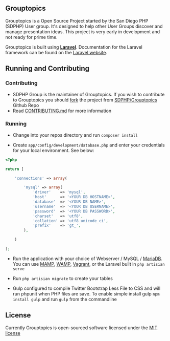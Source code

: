 ## Grouptopics

Grouptopics is a Open Source Project started by the San Diego PHP (SDPHP) User group. It's designed to help other User Groups discover and manage presentation ideas.
This project is very early in development and not ready for prime time.

Grouptopics is built using **[Laravel](https://packagist.org/packages/laravel/framework)**. Documentation for the Laravel framework can be found on the [Laravel website](http://laravel.com/docs).

## Running and Contributing

### Contributing
* SDPHP Group is the maintainer of Grouptopics. If you wish to contribute to Grouptopics you should [fork](https://help.github.com/articles/fork-a-repo) the project from [SDPHP/Grouptopics](https://github.com/sdphp/grouptopics.org) Github Repo
* Read [CONTRIBUTING.md](CONTRIBUTING.md) for more information

### Running

* Change into your repos directory and run ```composer install```

* Create ```app/config/development/database.php``` and enter your credentials for your local environment. See below:

```php
<?php

return [

	'connections' => array(

		'mysql' => array(
			'driver'    => 'mysql',
			'host'      => '<YOUR DB HOSTNAME>',
			'database'  => '<YOUR DB NAME>',
			'username'  => '<YOUR DB USERNAME>',
			'password'  => '<YOUR DB PASSWORD>',
			'charset'   => 'utf8',
			'collation' => 'utf8_unicode_ci',
			'prefix'    => 'gt_',
		),

	)

];
```

* Run the application with your choice of Webserver / MySQL /  [MariaDB](https://mariadb.org/). You can use [MAMP](https://www.mamp.info/), [WAMP](http://www.wampserver.com/en/), [Vagrant](http://www.vagrantup.com), or the Laravel built in ```php artisian serve```

* Run ```php artisian migrate``` to create your tables

* Gulp configured to compile Twitter Bootstrap Less File to CSS and will run phpunit when PHP files are save. To enable simple install gulp ```npm install gulp``` and run ```gulp``` from the commandline

## License

Currently Grouptopics is open-sourced software licensed under the [MIT license](http://opensource.org/licenses/MIT)
